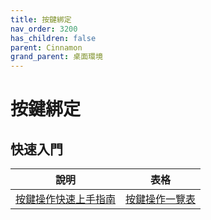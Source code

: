 ```yaml
---
title: 按鍵綁定
nav_order: 3200
has_children: false
parent: Cinnamon
grand_parent: 桌面環境
---
```



# 按鍵綁定


## 快速入門

| 說明 | 表格 |
| --- | --- |
| [按鍵操作快速上手指南](https://samwhelp.github.io/system-modeling/read/zh_tw/quick-start) | [按鍵操作一覽表](https://samwhelp.github.io/system-modeling/read/zh_tw/quick-start/cheat-sheet) |
